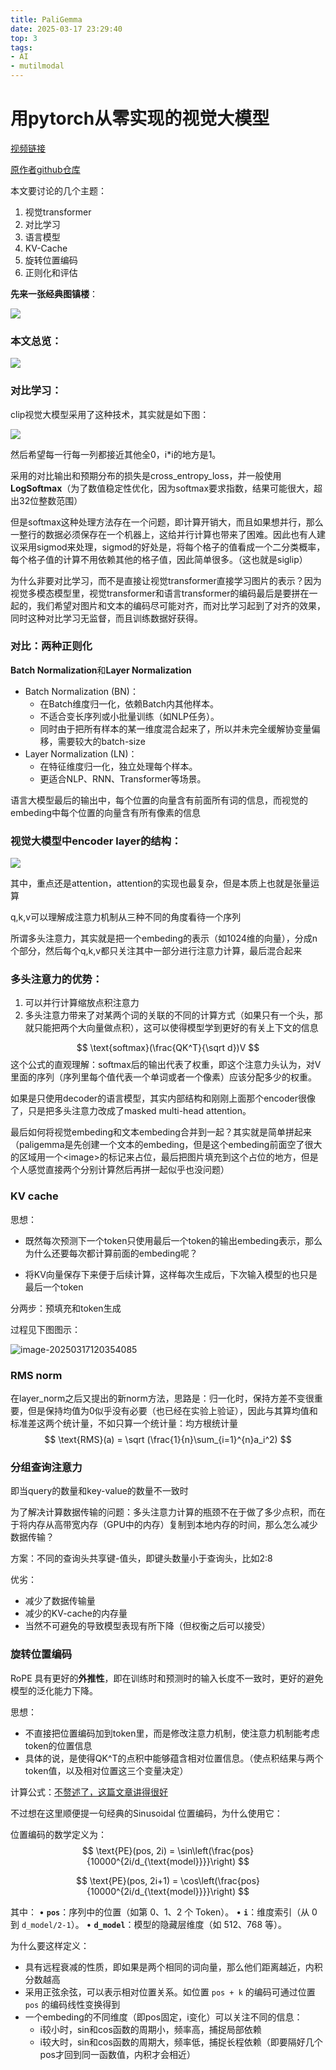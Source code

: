 ```yaml
---
title: PaliGemma
date: 2025-03-17 23:29:40
top: 3
tags: 
- AI
- mutilmodal
---
```


# 用pytorch从零实现的视觉大模型

[视频链接](https://www.bilibili.com/video/BV14pH9eVEp6/?spm_id_from=333.1007.top_right_bar_window_default_collection.content.click)

[原作者github仓库](https://github.com/hkproj/pytorch-paligemma)

本文要讨论的几个主题：

1. 视觉transformer
2. 对比学习
3. 语言模型
4. KV-Cache
5. 旋转位置编码
6. 正则化和评估
<!--more-->
**先来一张经典图镇楼**：

![](image-20250316204109215.png)

### 本文总览：

![](image-20250317193258458.png)

### 对比学习：

clip视觉大模型采用了这种技术，其实就是如下图：

![](image-20250310214301113.png)

然后希望每一行每一列都接近其他全0，i*i的地方是1。

采用的对比输出和预期分布的损失是cross_entropy_loss，并一般使用 **LogSoftmax**（为了数值稳定性优化，因为softmax要求指数，结果可能很大，超出32位整数范围）

但是softmax这种处理方法存在一个问题，即计算开销大，而且如果想并行，那么一整行的数据必须保存在一个机器上，这给并行计算也带来了困难。因此也有人建议采用sigmod来处理，sigmod的好处是，将每个格子的值看成一个二分类概率，每个格子值的计算不用依赖其他的格子值，因此简单很多。（这也就是siglip）

为什么非要对比学习，而不是直接让视觉transformer直接学习图片的表示？因为视觉多模态模型里，视觉transformer和语言transformer的编码最后是要拼在一起的，我们希望对图片和文本的编码尽可能对齐，而对比学习起到了对齐的效果，同时这种对比学习无监督，而且训练数据好获得。

### 对比：两种正则化

**Batch Normalization**和**Layer Normalization**

- Batch Normalization (BN)：
  - 在Batch维度归一化，依赖Batch内其他样本。
  - 不适合变长序列或小批量训练（如NLP任务）。
  - 同时由于把所有样本的某一维度混合起来了，所以并未完全缓解协变量偏移，需要较大的batch-size
- Layer Normalization (LN)：
  - 在特征维度归一化，独立处理每个样本。
  - 更适合NLP、RNN、Transformer等场景。

语言大模型最后的输出中，每个位置的向量含有前面所有词的信息，而视觉的embeding中每个位置的向量含有所有像素的信息

### 视觉大模型中encoder layer的结构：

![](image-20250316121837971.png)

其中，重点还是attention，attention的实现也最复杂，但是本质上也就是张量运算

q,k,v可以理解成注意力机制从三种不同的角度看待一个序列

所谓多头注意力，其实就是把一个embeding的表示（如1024维的向量），分成n个部分，然后每个q,k,v都只关注其中一部分进行注意力计算，最后混合起来

### 多头注意力的优势：

1. 可以并行计算缩放点积注意力
2. 多头注意力带来了对某两个词的关联的不同的计算方式（如果只有一个头，那就只能把两个大向量做点积），这可以使得模型学到更好的有关上下文的信息


$$
\text{softmax}(\frac{QK^T}{\sqrt d})V
$$
这个公式的直观理解：softmax后的输出代表了权重，即这个注意力头认为，对V里面的序列（序列里每个值代表一个单词或者一个像素）应该分配多少的权重。

如果是只使用decoder的语言模型，其实内部结构和刚刚上面那个encoder很像了，只是把多头注意力改成了masked multi-head attention。

最后如何将视觉embeding和文本embeding合并到一起？其实就是简单拼起来（paligemma是先创建一个文本的embeding，但是这个embeding前面空了很大的区域用一个\<image>的标记来占位，最后把图片填充到这个占位的地方，但是个人感觉直接两个分别计算然后再拼一起似乎也没问题）

### KV cache

思想：

- 既然每次预测下一个token只使用最后一个token的输出embeding表示，那么为什么还要每次都计算前面的embeding呢？

- 将KV向量保存下来便于后续计算，这样每次生成后，下次输入模型的也只是最后一个token

分两步：预填充和token生成

过程见下图图示：

![image-20250317120354085](image-20250317120354085.png)

### RMS norm

在layer_norm之后又提出的新norm方法，思路是：归一化时，保持方差不变很重要，但是保持均值为0似乎没有必要（也已经在实验上验证），因此与其算均值和标准差这两个统计量，不如只算一个统计量：均方根统计量
$$
\text{RMS}(a) = \sqrt (\frac{1}{n}\sum_{i=1}^{n}a_i^2)
$$

### 分组查询注意力

即当query的数量和key-value的数量不一致时

为了解决计算数据传输的问题：多头注意力计算的瓶颈不在于做了多少点积，而在于将内存从高带宽内存（GPU中的内存）复制到本地内存的时间，那么怎么减少数据传输？

方案：不同的查询头共享键-值头，即键头数量小于查询头，比如2:8

优劣：

- 减少了数据传输量
- 减少的KV-cache的内存量
- 当然不可避免的导致模型表现有所下降（但权衡之后可以接受）

### 旋转位置编码

RoPE 具有更好的**外推性**，即在训练时和预测时的输入长度不一致时，更好的避免模型的泛化能力下降。

思想：

- 不直接把位置编码加到token里，而是修改注意力机制，使注意力机制能考虑token的位置信息
- 具体的说，是使得QK^T的点积中能够蕴含相对位置信息。（使点积结果与两个token值，以及相对位置这三个变量决定）

计算公式：[不赘述了，这篇文章讲得很好](https://www.zhihu.com/tardis/bd/art/647109286)

不过想在这里顺便提一句经典的Sinusoidal 位置编码，为什么使用它：

位置编码的数学定义为：
$$
\text{PE}(pos, 2i) = \sin\left(\frac{pos}{10000^{2i/d_{\text{model}}}}\right) 
$$

$$
\text{PE}(pos, 2i+1) = \cos\left(\frac{pos}{10000^{2i/d_{\text{model}}}}\right)
$$

其中：
• **`pos`**：序列中的位置（如第 0、1、2 个 Token）。
• **`i`**：维度索引（从 0 到 `d_model/2-1`）。
• **`d_model`**：模型的隐藏层维度（如 512、768 等）。

为什么要这样定义：

- 具有远程衰减的性质，即如果是两个相同的词向量，那么他们距离越近，内积分数越高
- 采用正弦余弦，可以表示相对位置关系。如位置 `pos + k` 的编码可通过位置 `pos` 的编码线性变换得到
- 一个embeding的不同维度（即pos固定，i变化）可以关注不同的信息：
  - i较小时，sin和cos函数的周期小，频率高，捕捉局部依赖
  - i较大时，sin和cos函数的周期大，频率低，捕捉长程依赖（即要隔好几个pos才回到同一函数值，内积才会相近）


<script src="https://giscus.app/client.js"
        data-repo="bingyang-lei/myblog"
        data-repo-id="R_kgDON6fqSw"
        data-category="Announcements"
        data-category-id="DIC_kwDON6fqS84CxHDo"
        data-mapping="pathname"
        data-strict="0"
        data-reactions-enabled="1"
        data-emit-metadata="0"
        data-input-position="top"
        data-theme="preferred_color_scheme"
        data-lang="zh-CN"
        crossorigin="anonymous"
        async>
</script>